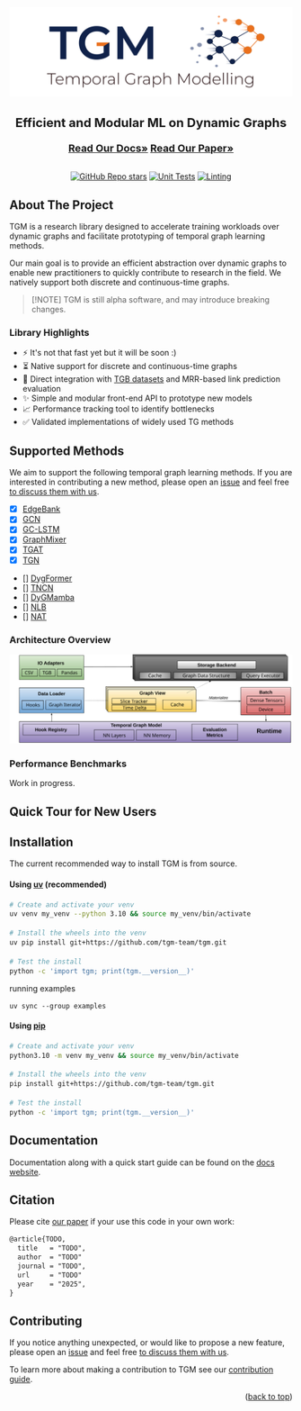 <a id="readme-top"></a>

![image](./docs/img/logo.svg)

<div align="center">
<h3 style="font-size: 22px">Efficient and Modular ML on Dynamic Graphs</h3>
<a href="https://tgm.readthedocs.io/en/latest"/><strong style="font-size: 18px;">Read Our Docs»</strong></a>
<a href="https://github.com/tgm-team/tgm"/><strong style="font-size: 18px;">Read Our Paper»</strong></a>
<br/>
<br/>

[![GitHub Repo stars](https://img.shields.io/github/stars/tgm-team/tgm)](https://github.com/tgm-team/tgm/stargazers)
[![Unit Tests](https://github.com/tgm-team/tgm/actions/workflows/testing.yml/badge.svg)](https://github.com/tgm-team/tgm/actions/workflows/testing.yml)
[![Linting](https://github.com/tgm-team/tgm/actions/workflows/ruff.yml/badge.svg)](https://github.com/tgm-team/tgm/actions/workflows/ruff.yml)

</div>

## About The Project

TGM is a research library designed to accelerate training workloads over dynamic graphs and facilitate prototyping of temporal graph learning methods.

Our main goal is to provide an efficient abstraction over dynamic graphs to enable new practitioners to quickly contribute to research in the field. We natively support both discrete and continuous-time graphs.

> \[!NOTE\]
> TGM is still alpha software, and may introduce breaking changes.

### Library Highlights

- :zap: It's not that fast yet but it will be soon :)
- :hourglass_flowing_sand: Native support for discrete and continuous-time graphs
- :wrench: Direct integration with [TGB datasets](https://tgb.complexdatalab.com/) and MRR-based link prediction evaluation
- :sparkles: Simple and modular front-end API to prototype new models
- :chart_with_upwards_trend: Performance tracking tool to identify bottlenecks
- :white_check_mark: Validated implementations of widely used TG methods

## Supported Methods

We aim to support the following temporal graph learning methods. If you are interested in contributing a new method, please open an [issue](https://github.com/tgm-team/tgm/issues) and feel free [to discuss them with us](https://github.com/tgm-team/tgm/discussions).

- [x] [EdgeBank](https://arxiv.org/abs/2207.10128)
- [x] [GCN](https://arxiv.org/abs/1609.02907)
- [x] [GC-LSTM](https://arxiv.org/abs/1812.04206)
- [x] [GraphMixer](https://arxiv.org/abs/2302.11636)
- [x] [TGAT](https://arxiv.org/abs/2002.07962)
- [x] [TGN](https://arxiv.org/abs/2006.10637)
- \[\] [DygFormer](https://arxiv.org/abs/2303.13047)
- \[\] [TNCN](https://arxiv.org/abs/2406.07926)
- \[\] [DyGMamba](https://arxiv.org/abs/2408.04713)
- \[\] [NLB](https://arxiv.org/abs/2402.01964)
- \[\] [NAT](https://arxiv.org/abs/2209.01084)

### Architecture Overview

![image](./docs/img/architecture.svg)

### Performance Benchmarks

Work in progress.

## Quick Tour for New Users

## Installation

The current recommended way to install TGM is from source.

#### Using [uv](https://docs.astral.sh/uv/) (recommended)

```sh
# Create and activate your venv
uv venv my_venv --python 3.10 && source my_venv/bin/activate

# Install the wheels into the venv
uv pip install git+https://github.com/tgm-team/tgm.git

# Test the install
python -c 'import tgm; print(tgm.__version__)'
```

running examples

```
uv sync --group examples
```

#### Using [pip](https://pip.pypa.io/en/stable/installation/)

```sh
# Create and activate your venv
python3.10 -m venv my_venv && source my_venv/bin/activate

# Install the wheels into the venv
pip install git+https://github.com/tgm-team/tgm.git

# Test the install
python -c 'import tgm; print(tgm.__version__)'
```

## Documentation

Documentation along with a quick start guide can be found on the [docs website](https://tgm.readthedocs.io/).

## Citation

Please cite [our paper](https://github.com/tgm-team/tgm) if your use this code in your own work:

```
@article{TODO,
  title   = "TODO",
  author  = "TODO"
  journal = "TODO",
  url     = "TODO"
  year    = "2025",
}
```

## Contributing

If you notice anything unexpected, or would like to propose a new feature, please open an [issue](https://github.com/tgm-team/tgm/issues) and feel free [to discuss them with us](https://github.com/tgm-team/tgm/discussions).

To learn more about making a contribution to TGM see our [contribution guide](./.github/CONTRIBUTING.md).

<p align="right">(<a href="#readme-top">back to top</a>)</p>
